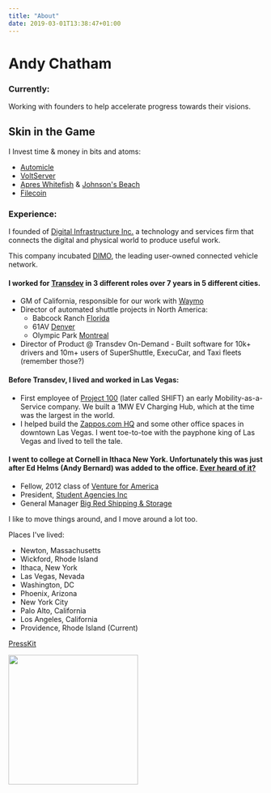 ```yaml
---
title: "About"
date: 2019-03-01T13:38:47+01:00
---
```


# Andy Chatham

### Currently: 
Working with founders to help accelerate progress towards their visions. 

## Skin in the Game
I Invest time & money in bits and atoms: 
- [Automicle](https://www.automicle.com/)
- [VoltServer](https://voltserver.com/)
- [Apres Whitefish](http://www.stumptowninnofwhitefish.com/) & [Johnson's Beach](https://www.johnsonsbeach.com/)
- [Filecoin](https://filecoin.io/)

### Experience: 
I founded of [Digital Infrastructure Inc.](https://drivedimo.com) a technology and services firm that connects the digital and physical world to produce useful work.  

This company incubated [DIMO](https://dimo.zone), the leading user-owned connected vehicle network. 


#### I worked for [Transdev](https://www.transdev.com/en/) in 3 different roles over 7 years in 5 different cities. 
- GM of California, responsible for our work with [Waymo](https://waymo.com/) 
- Director of automated shuttle projects in North America:
	- Babcock Ranch [Florida](https://www.forbes.com/sites/johnmcmanus/2018/10/22/in-autonomous-vehicles-future-garages-go-away-heres-10-big-re-impacts/#5855e23e4dc0)
	- 61AV [Denver](https://www.rtd-denver.com/projects/61av)
	- Olympic Park [Montreal](https://nextcity.org/daily/entry/autonomous-shuttles-passenger-service-montreal)
- Director of Product @ Transdev On-Demand
		- Built software for 10k+ drivers and 10m+ users of SuperShuttle, ExecuCar, and Taxi fleets (remember those?) 

#### Before Transdev, I lived and worked in Las Vegas: 
- First employee of [Project 100](https://www.bloomberg.com/news/articles/2014-03-04/las-vegas-of-all-places-may-be-about-to-reinvent-car-ownership) (later called SHIFT) an early Mobility-as-a-Service company. We built a 1MW EV Charging Hub, which at the time was the largest in the world. 
- I helped build the [Zappos.com HQ](https://officesnapshots.com/2013/12/16/new-zappos-downtown-las-vegas-headquarters/) and some other office spaces in downtown Las Vegas. I went toe-to-toe with the payphone king of Las Vegas and lived to tell the tale. 

#### I went to college at Cornell in Ithaca New York. Unfortunately this was just after Ed Helms (Andy Bernard) was added to the office. [Ever heard of it?](https://www.youtube.com/watch?v=rKSti1O0Bio)
- Fellow, 2012 class of [Venture for America](https://ventureforamerica.org/) 
- President, [Student Agencies Inc](https://www.studentagencies.com/)
- General Manager [Big Red Shipping & Storage](https://www.bigredboxes.com/)

I like to move things around, and I move around a lot too.

Places I've lived: 
- Newton, Massachusetts
- Wickford, Rhode Island
- Ithaca, New York
- Las Vegas, Nevada
- Washington, DC 
- Phoenix, Arizona 
- New York City 
- Palo Alto, California
- Los Angeles, California 
- Providence, Rhode Island (Current)

[PressKit](../presskit)

<img src="../presskit/headshots/Andy Headshot.jpg" width="256px" />
